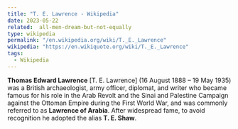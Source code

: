 ```yaml
---
title: "T. E. Lawrence - Wikipedia"
date: 2023-05-22
related:  all-men-dream-but-not-equally
type: wikipedia
permalink: "/en.wikipedia.org/wiki/T._E._Lawrence"
wikipedia: "https://en.wikiquote.org/wiki/T._E._Lawrence"
tags:
  - Wikipedia
---
```

**Thomas Edward Lawrence** [T. E. Lawrence] (16 August 1888 – 19 May 1935) was a British archaeologist, army officer, diplomat, and writer who became famous for his role in the Arab Revolt and the Sinai and Palestine Campaign against the Ottoman Empire during the First World War, and was commonly referred to as **Lawrence of Arabia**. After widespread fame, to avoid recognition he adopted the alias **T. E. Shaw**.
